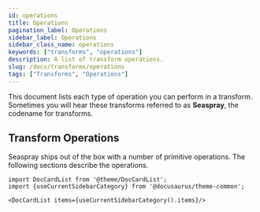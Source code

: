 ```yaml
---
id: operations
title: Operations
pagination_label: Operations
sidebar_label: Operations
sidebar_class_name: operations
keywords: ["transforms", "operations"]
description: A list of transform operations.
slug: /docs/transforms/operations
tags: ["Transforms", "Operations"]
---
```


This document lists each type of operation you can perform in a transform.
Sometimes you will hear these transforms referred to as **Seaspray**, the
codename for transforms.

## Transform Operations

Seaspray ships out of the box with a number of primitive operations. The
following sections describe the operations.

```mdx-code-block
import DocCardList from '@theme/DocCardList';
import {useCurrentSidebarCategory} from '@docusaurus/theme-common';

<DocCardList items={useCurrentSidebarCategory().items}/>
```
